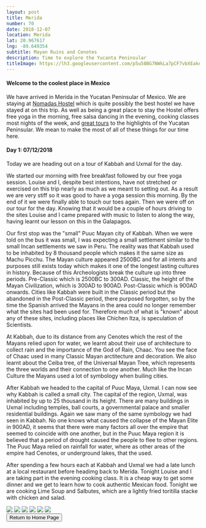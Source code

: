 ```yaml
---
layout: post
title: Merida
number: 70
date: 2018-12-07
location: Merida
lat: 20.967617
lng: -89.649354
subtitle: Mayan Ruins and Cenotes
description: Time to explore the Yucanta Peninsular
titleImage: https://lh3.googleusercontent.com/p5u58BG7NWkLa7pCF7vbXEaknQAcXi1D82d-EcPVOeKc10E5UCoax7CF1dzvkryzQBFoHH0VLt0vBvFoi72vv1ybrElZef1W71r-7yb6ObWEnH-w_j7EWFknM4ku_mToT6gK5__Fl5Y=w2400
---
```


<h4>Welcome to the coolest place in Mexico</h4>

We have arrived in Merida in the Yucatan Peninsular of Mexico. We are staying at <a target="_blank" href="http://nomadashostel.mx/">Nomadas Hostel</a> which is quite possibly the best hostel we have stayed at on this trip. 
As well as being a great place to stay the Hostel offers free yoga in the morning, free salsa dancing in the evening, cooking classes most nights of the week, and <a target="_blank" href="http://nomadashostel.mx/tours-en-yucatan/">great tours</a> to the highlights of the Yucatan Peninsular. 
We mean to make the most of all of these things for our time here. 

<h4>Day 1: 07/12/2018</h4>

Today we are heading out on a tour of Kabbah and Uxmal for the day.

We started our morning with free breakfast followed by our free yoga session. Louise and I, despite best intentions, have not stretched or exercised on this trip nearly as much as we meant to setting out. As a result we are very stiff so it was good to have a yoga session this morning. By the end of it we were finally able to touch our toes again.
Then we were off on our tour for the day. Knowing that it would be a couple of hours driving to the sites Louise and I came prepared with music to listen to along the way, having learnt our lesson on this in the Galapagos. 

Our first stop was the "small" Puuc Mayan city of Kabbah. When we were told on the bus it was small, I was expecting a small settlement similar to the small Incan settlements we saw in Peru. The reality was that Kabbah used to be inhabited by 8 thousand people which makes it the same size as Machu Picchu. 
The Mayan culture appeared 2500BC and for all intents and purposes still exists today which makes it one of the longest lasting cultures in history. Because of this Archeologists break the culture up into three periods. Pre-Classic which is 2500BC to 300AD. Classic, the height of the Mayan Civilization, which is 300AD to 900AD. Post-Classic which is 900AD onwards.
Cities like Kabbah were built in the Classic period but the abandoned in the Post-Classic period, there purposed forgotten, so by the time the Spanish arrived the Mayans in the area could no longer remember what the sites had been used for. Therefore much of what is "known" about any of these sites, including places like Chichen Itza, is speculation of Scientists.

At Kabbah, due to its distance from any Cenotes which the rest of the Mayans relied upon for water, we learnt about their use of architecture to collect rain and the importance of the God of Rain, Chaac. You see the face of Chaac used in many Classic Mayan arctitecture and decoration. 
We also learnt about the Ceiba tree, of the Universal Mayan Tree, which represents the three worlds and their connection to one another. Much like the Incan Culture the Mayans used a lot of symbology when builing cities.

After Kabbah we headed to the capital of Puuc Maya, Uxmal. I can now see why Kabbah is called a small city. The capital of the region, Uxmal, was inhabited by up to 25 thousand in its height. There are many buildings in Uxmal including temples, ball courts, a governmental palace and smaller residential buildings. 
Again we saw many of the same symbology we had seen in Kabbah. No one knows what caused the collapse of the Mayan Elite in 900AD, it seems that there were many factors all over the empire that seemed to coincide with one another, but in the Puuc Maya region it is believed that a period of drought caused the people to flee to other regions. The Puuc Maya relied on rainfall for water, where as other areas of the empire had Cenotes, or underground lakes, that the used.

After spending a few hours each at Kabbah and Uxmal we had a late lunch at a local restaurant before headimg back to Merida. Tonight Louise and I are taking part in the evening cooking class. It is a cheap way to get some dinner and we get to learn how to cook authentic Mexican food. Tonight we are cooking Lime Soup and Salbutes, which are a lightly fried toritilla stacke with chicken and salad.

<img src="https://lh3.googleusercontent.com/-Sua5jnhT3o4YER80DoA8QrZrszZbQzS-jKgYUZvlnHij7acJHymkTunfdyJVRSkFK_RM_DU62kDO6woAuuf0bt_ciTJwIcfepedPHtupGpakMF9WvV3Mi5RLheBk6qt17ahpkSw9Tw=w2400" class="image1">
<img src="https://lh3.googleusercontent.com/eFaWQEnN7nZA1xsl9CvY_4CWTMTyABm5BA7k7PbrEr5ov2AVS5ueN1fFnNbSNXzUkyG4GJwkpG7ssQylIARHLoo2JU95cvR7EBi4wkigPWi_5a-wrN0jWrh7BJ5hk9_0hoYd0WbjBNw=w2400" class="image1">
<img src="https://lh3.googleusercontent.com/Uva7zGp_3bY2ixFkWh178D_SZ_zPZZVfVpleNafXVpct4n-1Njg-ZiUFRjX44eYCEM5PXM45HxqMieVh-d8YpMYp8UVXJK-T9_tl7TSMbIYgH3F31fck0qqL-SzK85YAQPOuxMMEejE=w2400" class="image1">
<img src="https://lh3.googleusercontent.com/WBabLt3gPaQyjf2Af6dhKMsVshV6N_wKza9UkqSzNIIeRzX1fOJ-Fpq9rqG_uFYxRlQHwHl4Qv9u3tTyBD06z1Fxg8w0f8hGEsdIj6Eraf8JM5cy8uE4zQMz4I6vwTEvUUJrZaItgbg=w2400" class="image1">
<img src="https://lh3.googleusercontent.com/KxHolYsWy3dkVXyTxseE_FZ4yIVxei3CG5hxKQhJ_OOYbhYyDF63i4mf_YMMY47wa3_5zzqSTD8tmMYyBLA4eLralKN_xKeuxJdTDXHMz0UmK4lVgBqeO_qVObXl7fZ7M2jpTb5buyw=w2400" class="image1">
<img src="https://lh3.googleusercontent.com/Ehk877dE7OT34F-lCMToEUzNMo5xims4JRCsMvI-hsD6XZh1oXwuaHYqsu9Aok1wAeSZkf_lvl7bzwkG8bq_CRvjmmhUACpfZ5bG-3j6td3GU6SUPkfN5CxuBfbfxBrFJGvLkoizMeU=w2400" class="image1">

<div class="wrapper">
  <input type="button" class="button" value="Return to Home Page" onclick="self.close()">
</div>
